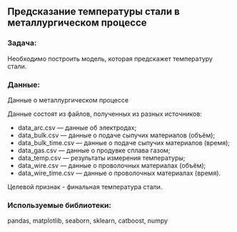 ## Предсказание температуры стали в металлургическом процессе

### Задача:  
Необходимо построить модель, которая предскажет температуру стали.

### Данные:   
Данные о металлургическом процессе

Данные состоят из файлов, полученных из разных источников:

* data_arc.csv — данные об электродах;
* data_bulk.csv — данные о подаче сыпучих материалов (объём);
* data_bulk_time.csv — данные о подаче сыпучих материалов (время);
* data_gas.csv — данные о продувке сплава газом;
* data_temp.csv — результаты измерения температуры;
* data_wire.csv — данные о проволочных материалах (объём);
* data_wire_time.csv — данные о проволочных материалах (время).

Целевой признак - финальная температура стали.

### Используемые библиотеки:  
pandas, matplotlib, seaborn, sklearn, catboost, numpy
